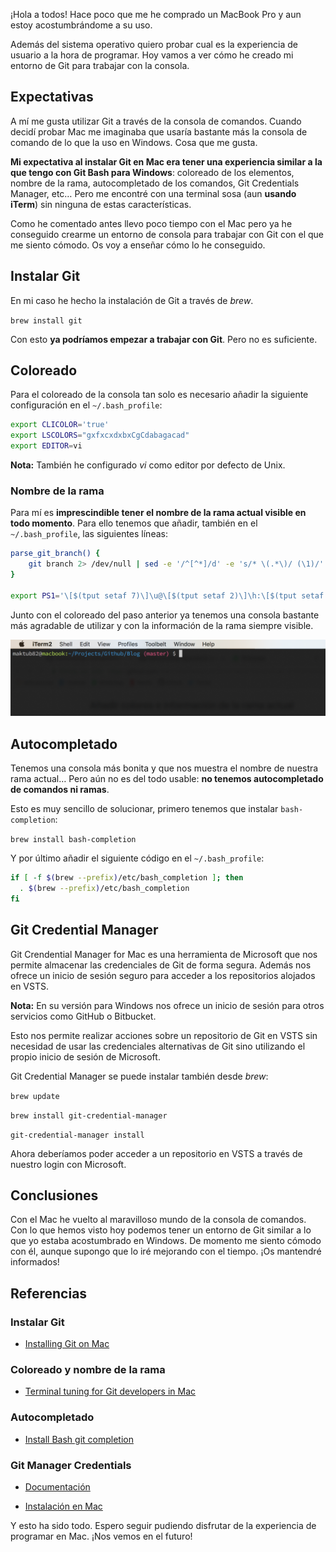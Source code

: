 ¡Hola a todos! Hace poco que me he comprado un MacBook Pro y aun estoy acostumbrándome a su uso. 

Además del sistema operativo quiero probar cual es la experiencia de usuario a la hora de programar. Hoy vamos a ver cómo he creado mi entorno de Git para trabajar con la consola.

## Expectativas

A mí me gusta utilizar Git a través de la consola de comandos. Cuando decidí probar Mac me imaginaba que usaría bastante más la consola de comando de lo que la uso en Windows. Cosa que me gusta.

**Mi expectativa al instalar Git en Mac era tener una experiencia similar a la que tengo con Git Bash para Windows**: coloreado de los elementos, nombre de la rama, autocompletado de los comandos, Git Credentials Manager, etc… Pero me encontré con una terminal sosa (aun **usando iTerm**) sin ninguna de estas características. 

Como he comentado antes llevo poco tiempo con el Mac pero ya he conseguido crearme un entorno de consola para trabajar con Git con el que me siento cómodo. Os voy a enseñar cómo lo he conseguido.

## Instalar Git

En mi caso he hecho la instalación de Git a través de *brew*.

`brew install git`

Con esto **ya podríamos empezar a trabajar con Git**. Pero no es suficiente.

## Coloreado 

Para el coloreado de la consola tan solo es necesario añadir la siguiente configuración en el `~/.bash_profile`:

```bash
export CLICOLOR='true'
export LSCOLORS="gxfxcxdxbxCgCdabagacad"
export EDITOR=vi
```


**Nota:** También he configurado *vi* como editor por defecto de Unix.

### Nombre de la rama

Para mí es **imprescindible tener el nombre de la rama actual visible en todo momento**. Para ello tenemos que añadir, también en el `~/.bash_profile`, las siguientes líneas:

```bash
parse_git_branch() {
    git branch 2> /dev/null | sed -e '/^[^*]/d' -e 's/* \(.*\)/ (\1)/'
}

export PS1='\[$(tput setaf 7)\]\u@\[$(tput setaf 2)\]\h:\[$(tput setaf 4)\]\w\[$(tput setaf 1)\]$(parse_git_branch)\[$(tput sgr0)\] $ '
```

Junto con el coloreado del paso anterior ya tenemos una consola bastante más agradable de utilizar y con la información de la rama siempre visible.

![Consola](content/colors-and-branch.png)

## Autocompletado

Tenemos una consola más bonita y que nos muestra el nombre de nuestra rama actual… Pero aún no es del todo usable: **no tenemos autocompletado de comandos ni ramas**.

Esto es muy sencillo de solucionar, primero tenemos que instalar `bash-completion`:

`brew install bash-completion`

Y por último añadir el siguiente código en el `~/.bash_profile`:

```bash
if [ -f $(brew --prefix)/etc/bash_completion ]; then
  . $(brew --prefix)/etc/bash_completion
fi
```

## Git Credential Manager

Git Crendential Manager for Mac es una herramienta de Microsoft que nos permite almacenar las credenciales de Git de forma segura. Además nos ofrece un inicio de sesión seguro para acceder a los repositorios alojados en VSTS. 

**Nota:** En su versión para Windows nos ofrece un inicio de sesión para otros servicios como GitHub o Bitbucket.

Esto nos permite realizar acciones sobre un repositorio de Git en VSTS sin necesidad de usar las credenciales alternativas de Git sino utilizando el propio inicio de sesión de Microsoft.

Git Credential Manager se puede instalar también desde *brew*:


`brew update`

`brew install git-credential-manager`

`git-credential-manager install`

Ahora deberíamos poder acceder a un repositorio en VSTS a través de nuestro login con Microsoft.

## Conclusiones

Con el Mac he vuelto al maravilloso mundo de la consola de comandos. Con lo que hemos visto hoy podemos tener un entorno de Git similar a lo que yo estaba acostumbrado en Windows. De momento me siento cómodo con él, aunque supongo que lo iré mejorando con el tiempo. ¡Os mantendré informados!

## Referencias

### Instalar Git

* [Installing Git on Mac](https://git-scm.com/book/en/v1/Getting-Started-Installing-Git#Installing-on-Mac)

### Coloreado y nombre de la rama

* [Terminal tuning for Git developers in Mac](http://www.harecoded.com/terminal-tuning-for-git-developers-in-mac-2364711)

### Autocompletado

* [Install Bash git completion](https://github.com/bobthecow/git-flow-completion/wiki/Install-Bash-git-completion)

### Git Manager Credentials

* [Documentación](https://github.com/Microsoft/Git-Credential-Manager-for-Mac-and-Linux)

* [Instalación en Mac](https://github.com/Microsoft/Git-Credential-Manager-for-Mac-and-Linux/blob/master/Install.md#how-to-install)

Y esto ha sido todo. Espero seguir pudiendo disfrutar de la experiencia de programar en Mac. ¡Nos vemos en el futuro!
